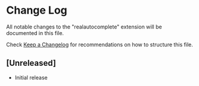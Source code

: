 # Change Log

All notable changes to the "realautocomplete" extension will be documented in this file.

Check [Keep a Changelog](http://keepachangelog.com/) for recommendations on how to structure this file.

## [Unreleased]

- Initial release